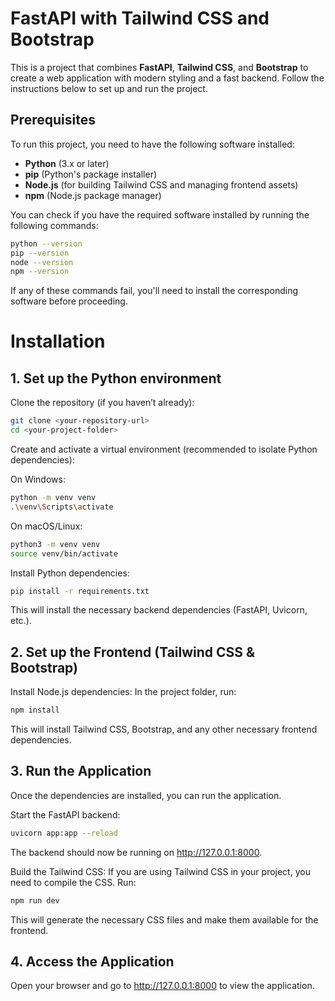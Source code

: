 # FastAPI with Tailwind CSS and Bootstrap

This is a project that combines **FastAPI**, **Tailwind CSS**, and **Bootstrap** to create a web application with modern styling and a fast backend. Follow the instructions below to set up and run the project.

## Prerequisites

To run this project, you need to have the following software installed:

- **Python** (3.x or later)  
- **pip** (Python's package installer)
- **Node.js** (for building Tailwind CSS and managing frontend assets)
- **npm** (Node.js package manager)

You can check if you have the required software installed by running the following commands:

```bash
python --version
pip --version
node --version
npm --version
``` 

If any of these commands fail, you'll need to install the corresponding software before proceeding.

# Installation

## 1. Set up the Python environment

Clone the repository (if you haven’t already):

```bash
git clone <your-repository-url>
cd <your-project-folder>
```

Create and activate a virtual environment (recommended to isolate Python dependencies):

On Windows:

```bash
python -m venv venv
.\venv\Scripts\activate
```

On macOS/Linux:

```bash
python3 -m venv venv
source venv/bin/activate
```

Install Python dependencies:
```bash
pip install -r requirements.txt
```

This will install the necessary backend dependencies (FastAPI, Uvicorn, etc.).

## 2. Set up the Frontend (Tailwind CSS & Bootstrap)

Install Node.js dependencies:
In the project folder, run:
```bash
npm install
```

This will install Tailwind CSS, Bootstrap, and any other necessary frontend dependencies.

## 3. Run the Application

Once the dependencies are installed, you can run the application.

Start the FastAPI backend:

```bash
uvicorn app:app --reload
```

The backend should now be running on http://127.0.0.1:8000.

Build the Tailwind CSS:
If you are using Tailwind CSS in your project, you need to compile the CSS. Run:

```bash
npm run dev
```

This will generate the necessary CSS files and make them available for the frontend.

## 4. Access the Application

Open your browser and go to http://127.0.0.1:8000 to view the application.